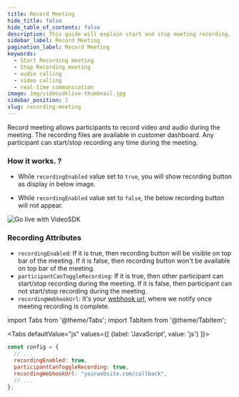 ```yaml
---
title: Record Meeting
hide_title: false
hide_table_of_contents: false
description: This guide will explain start and stop meeting recording.
sidebar_label: Record Meeting
pagination_label: Record Meeting
keywords:
  - Start Recording meeting
  - Stop Recording meeting
  - audio calling
  - video calling
  - real-time communication
image: img/videosdklive-thumbnail.jpg
sidebar_position: 1
slug: recording-meeting
---
```


Record meeting allows participants to record video and audio during the meeting. The recording files are available in customer dashboard.
Any participant can start/stop recording any time during the meeting.

### How it works. ?

- While `recordingEnabled` value set to `true`, you will show recording button as display in below image.

- While `recordingEnabled` value set to `false`, the below recording button will not appear.

![Go live with VideoSDK](/img/prebuilt/prebuilt-recording.png)

### Recording Attributes

- `recordingEnabled`: If it is true, then recording button will be visible on top bar of the meeting. If it is false, then recording button won't be available on top bar of the meeting.
- `participantCanToggleRecording`: If it is true, then other participant can start/stop recording during the meeting. If it is false, then participant can not start/stop recording during the meeting.
- `recordingWebhookUrl`: It's your [webhook url](https://en.wikipedia.org/wiki/Webhook), where we notify once meeting recording is complete.

import Tabs from '@theme/Tabs';
import TabItem from '@theme/TabItem';

<Tabs
defaultValue="js"
values={[
{label: 'JavaScript', value: 'js'}
]}>
<TabItem value="js">

```js
const config = {
  // ...
  recordingEnabled: true,
  participantCanToggleRecording: true,
  recordingWebhookUrl: "yourwebsite.com/callback",
  // ...
};
```

</TabItem>

</Tabs>
